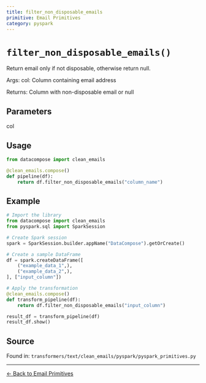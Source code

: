 ```yaml
---
title: filter_non_disposable_emails
primitive: Email Primitives
category: pyspark
---
```


# `filter_non_disposable_emails()`

Return email only if not disposable, otherwise return null.

Args:
    col: Column containing email address

Returns:
    Column with non-disposable email or null

## Parameters

col

## Usage

```python
from datacompose import clean_emails

@clean_emails.compose()
def pipeline(df):
    return df.filter_non_disposable_emails("column_name")
```

## Example

```python
# Import the library
from datacompose import clean_emails
from pyspark.sql import SparkSession

# Create Spark session
spark = SparkSession.builder.appName("DataCompose").getOrCreate()

# Create a sample DataFrame
df = spark.createDataFrame([
    ("example_data_1",),
    ("example_data_2",),
], ["input_column"])

# Apply the transformation
@clean_emails.compose()
def transform_pipeline(df):
    return df.filter_non_disposable_emails("input_column")

result_df = transform_pipeline(df)
result_df.show()
```

## Source

Found in: `transformers/text/clean_emails/pyspark/pyspark_primitives.py`

---
[← Back to Email Primitives](/primitives/emails)
